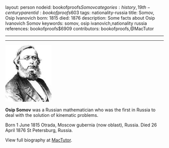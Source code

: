 layout: person
nodeid: bookofproofs$Somov
categories: history,19th-century
parentid: bookofproofs$603
tags: nationality-russia
title: Somov, Osip Ivanovich
born: 1815
died: 1876
description: Some facts about Osip Ivanovich Somov
keywords: somov, osip ivanovich,nationality russia
references: bookofproofs$6909
contributors: bookofproofs,@MacTutor

---


---

![Somov.jpg](https://github.com/bookofproofs/bookofproofs.github.io/blob/main/_sources/_assets/images/portraits/Somov.jpg?raw=true)

**Osip Somov** was a Russian mathematician who was the first in Russia to deal with the solution of kinematic problems.

Born 1 June 1815 Otrada, Moscow gubernia (now oblast), Russia. Died 26 April 1876 St Petersburg, Russia.


View full biography at [MacTutor](https://mathshistory.st-andrews.ac.uk/Biographies/Somov/).